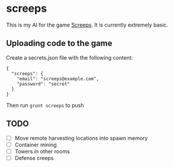 # screeps
This is my AI for the game [Screeps](https://screeps.com/). It is currently extremely basic.

## Uploading code to the game

Create a secrets.json file with the following content:
```
{
  "screeps": {
    "email": "screeps@example.com",
    "password": "secret"
  }
}
```
Then run `grunt screeps` to push

## TODO
- [ ] Move remote harvesting locations into spawn memory
- [ ] Container mining
- [ ] Towers in other rooms
- [ ] Defense creeps
